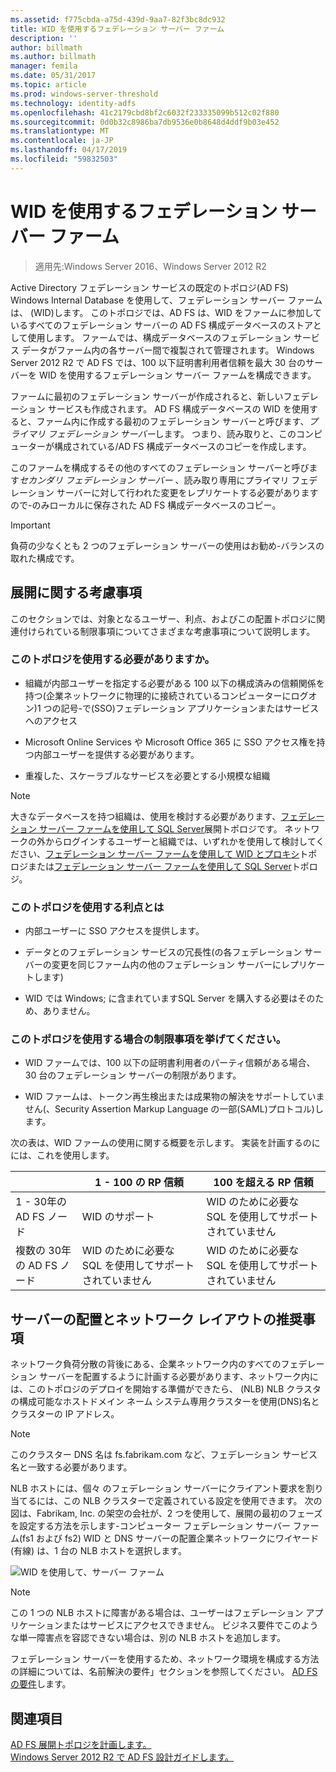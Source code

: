```yaml
---
ms.assetid: f775cbda-a75d-439d-9aa7-82f3bc8dc932
title: WID を使用するフェデレーション サーバー ファーム
description: ''
author: billmath
ms.author: billmath
manager: femila
ms.date: 05/31/2017
ms.topic: article
ms.prod: windows-server-threshold
ms.technology: identity-adfs
ms.openlocfilehash: 41c2179cbd8bf2c6032f233335099b512c02f880
ms.sourcegitcommit: 0d0b32c8986ba7db9536e0b8648d4ddf9b03e452
ms.translationtype: MT
ms.contentlocale: ja-JP
ms.lasthandoff: 04/17/2019
ms.locfileid: "59832503"
---
```

# <a name="federation-server-farm-using-wid"></a>WID を使用するフェデレーション サーバー ファーム

>適用先:Windows Server 2016、Windows Server 2012 R2

Active Directory フェデレーション サービスの既定のトポロジ\(AD FS\) Windows Internal Database を使用して、フェデレーション サーバー ファームは、 \(WID\)します。 このトポロジでは、AD FS は、WID をファームに参加しているすべてのフェデレーション サーバーの AD FS 構成データベースのストアとして使用します。 ファームでは、構成データベースのフェデレーション サービス データがファーム内の各サーバー間で複製されて管理されます。 Windows Server 2012 R2 で AD FS では、100 以下証明書利用者信頼を最大 30 台のサーバーを WID を使用するフェデレーション サーバー ファームを構成できます。  
  
ファームに最初のフェデレーション サーバーが作成されると、新しいフェデレーション サービスも作成されます。 AD FS 構成データベースの WID を使用すると、ファーム内に作成する最初のフェデレーション サーバーと呼びます、*プライマリ フェデレーション サーバー*します。 つまり、読み取りと、このコンピューターが構成されている\/AD FS 構成データベースのコピーを作成します。  
  
このファームを構成するその他のすべてのフェデレーション サーバーと呼びます*セカンダリ フェデレーション サーバー* 、読み取り専用にプライマリ フェデレーション サーバーに対して行われた変更をレプリケートする必要がありますので\-のみローカルに保存された AD FS 構成データベースのコピー。  
  
> [!IMPORTANT]  
> 負荷の少なくとも 2 つのフェデレーション サーバーの使用はお勧め\-バランスの取れた構成です。  
  
## <a name="deployment-considerations"></a>展開に関する考慮事項  
このセクションでは、対象となるユーザー、利点、およびこの配置トポロジに関連付けられている制限事項についてさまざまな考慮事項について説明します。  
  
### <a name="who-should-use-this-topology"></a>このトポロジを使用する必要がありますか。  
  
-   組織が内部ユーザーを指定する必要がある 100 以下の構成済みの信頼関係を持つ\(企業ネットワークに物理的に接続されているコンピューターにログオン\)1 つの記号\-で\(SSO\)フェデレーション アプリケーションまたはサービスへのアクセス  
  
-   Microsoft Online Services や Microsoft Office 365 に SSO アクセス権を持つ内部ユーザーを提供する必要があります。  
  
-   重複した、スケーラブルなサービスを必要とする小規模な組織  
  
> [!NOTE]  
> 大きなデータベースを持つ組織は、使用を検討する必要があります、[フェデレーション サーバー ファームを使用して SQL Server](Federation-Server-Farm-Using-SQL-Server.md)展開トポロジです。 ネットワークの外からログインするユーザーと組織では、いずれかを使用して検討してください、[フェデレーション サーバー ファームを使用して WID とプロキシ](Federation-Server-Farm-Using-WID-and-Proxies.md)トポロジまたは[フェデレーション サーバー ファームを使用して SQL Server](Federation-Server-Farm-Using-SQL-Server.md)トポロジ。  
  
### <a name="what-are-the-benefits-of-using-this-topology"></a>このトポロジを使用する利点とは  
  
-   内部ユーザーに SSO アクセスを提供します。  
  
-   データとのフェデレーション サービスの冗長性\(の各フェデレーション サーバーの変更を同じファーム内の他のフェデレーション サーバーにレプリケートします\)  
  
-   WID では Windows; に含まれていますSQL Server を購入する必要はそのため、ありません。  
  
### <a name="what-are-the-limitations-of-using-this-topology"></a>このトポロジを使用する場合の制限事項を挙げてください。  
  
-   WID ファームでは、100 以下の証明書利用者のパーティ信頼がある場合、30 台のフェデレーション サーバーの制限があります。  
  
-   WID ファームは、トークン再生検出または成果物の解決をサポートしていません\(、Security Assertion Markup Language の一部\(SAML\)プロトコル\)します。  
  
次の表は、WID ファームの使用に関する概要を示します。  実装を計画するのにには、これを使用します。  
  
|| 1 \- 100 の RP 信頼 | 100 を超える RP 信頼 |
| --- | --- | --- |
|1 \- 30年の AD FS ノード|WID のサポート|WID のために必要な SQL を使用してサポートされていません 
|複数の 30年の AD FS ノード|WID のために必要な SQL を使用してサポートされていません|WID のために必要な SQL を使用してサポートされていません  
  
## <a name="server-placement-and-network-layout-recommendations"></a>サーバーの配置とネットワーク レイアウトの推奨事項  
ネットワーク負荷分散の背後にある、企業ネットワーク内のすべてのフェデレーション サーバーを配置するように計画する必要があります、ネットワーク内には、このトポロジのデプロイを開始する準備ができたら、 \(NLB\) NLB クラスタの構成可能なホストドメイン ネーム システム専用クラスターを使用\(DNS\)名とクラスターの IP アドレス。  
  
> [!NOTE]  
> このクラスター DNS 名は fs.fabrikam.com など、フェデレーション サービス名と一致する必要があります。  
  
NLB ホストには、個々 のフェデレーション サーバーにクライアント要求を割り当てるには、この NLB クラスターで定義されている設定を使用できます。 次の図は、Fabrikam, Inc. の架空の会社が、2 つを使用して、展開の最初のフェーズを設定する方法を示します\-コンピューター フェデレーション サーバー ファーム\(fs1 および fs2\) WID と DNS サーバーの配置企業ネットワークにワイヤード (有線) は、1 台の NLB ホストを選択します。  
  
![WID を使用して、サーバー ファーム](media/FarmWID.gif)  
  
> [!NOTE]  
> この 1 つの NLB ホストに障害がある場合は、ユーザーはフェデレーション アプリケーションまたはサービスにアクセスできません。 ビジネス要件でこのような単一障害点を容認できない場合は、別の NLB ホストを追加します。  
  
フェデレーション サーバーを使用するため、ネットワーク環境を構成する方法の詳細については、名前解決の要件」セクションを参照してください。 [AD FS の要件](AD-FS-Requirements.md)します。  
  
## <a name="see-also"></a>関連項目  
[AD FS 展開トポロジを計画します。](Plan-Your-AD-FS-Deployment-Topology.md)  
[Windows Server 2012 R2 で AD FS 設計ガイドします。](AD-FS-Design-Guide-in-Windows-Server-2012-R2.md)  
  

